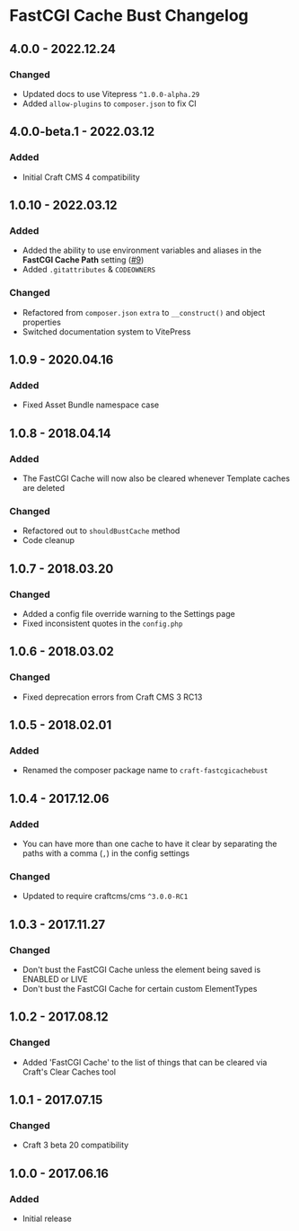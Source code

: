 # FastCGI Cache Bust Changelog

## 4.0.0 - 2022.12.24
### Changed
* Updated docs to use Vitepress `^1.0.0-alpha.29`
* Added `allow-plugins` to `composer.json` to fix CI

## 4.0.0-beta.1 - 2022.03.12
### Added
* Initial Craft CMS 4 compatibility

## 1.0.10 - 2022.03.12

### Added
* Added the ability to use environment variables and aliases in the **FastCGI Cache Path** setting ([#9](https://github.com/nystudio107/craft-fastcgicachebust/issues/9))
* Added `.gitattributes` & `CODEOWNERS`

### Changed

* Refactored from `composer.json` `extra` to `__construct()` and object properties
* Switched documentation system to VitePress

## 1.0.9 - 2020.04.16
### Added
* Fixed Asset Bundle namespace case

## 1.0.8 - 2018.04.14
### Added
* The FastCGI Cache will now also be cleared whenever Template caches are deleted

### Changed
* Refactored out to `shouldBustCache` method
* Code cleanup

## 1.0.7 - 2018.03.20
### Changed
* Added a config file override warning to the Settings page
* Fixed inconsistent quotes in the `config.php`

## 1.0.6 - 2018.03.02
### Changed
* Fixed deprecation errors from Craft CMS 3 RC13

## 1.0.5 - 2018.02.01
### Added
* Renamed the composer package name to `craft-fastcgicachebust`

## 1.0.4 - 2017.12.06
### Added
* You can have more than one cache to have it clear by separating the paths with a comma (`,`) in the config settings

### Changed
* Updated to require craftcms/cms `^3.0.0-RC1`

## 1.0.3 - 2017.11.27
### Changed
* Don't bust the FastCGI Cache unless the element being saved is ENABLED or LIVE
* Don't bust the FastCGI Cache for certain custom ElementTypes

## 1.0.2 - 2017.08.12
### Changed
* Added 'FastCGI Cache' to the list of things that can be cleared via Craft's Clear Caches tool

## 1.0.1 - 2017.07.15
### Changed
* Craft 3 beta 20 compatibility

## 1.0.0 - 2017.06.16
### Added
- Initial release

